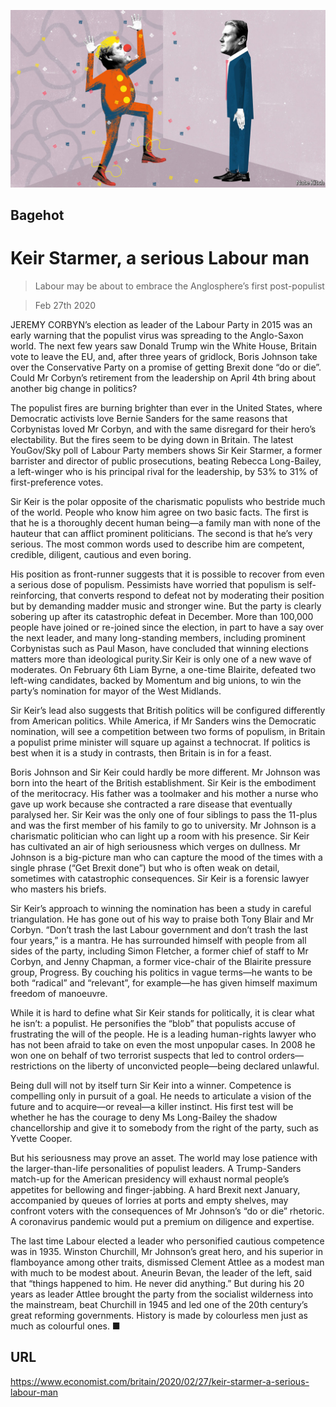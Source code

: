 ![](./images/20200229_BRD000_0.jpg)

## Bagehot

# Keir Starmer, a serious Labour man

> Labour may be about to embrace the Anglosphere’s first post-populist

> Feb 27th 2020

JEREMY CORBYN’s election as leader of the Labour Party in 2015 was an early warning that the populist virus was spreading to the Anglo-Saxon world. The next few years saw Donald Trump win the White House, Britain vote to leave the EU, and, after three years of gridlock, Boris Johnson take over the Conservative Party on a promise of getting Brexit done “do or die”. Could Mr Corbyn’s retirement from the leadership on April 4th bring about another big change in politics?

The populist fires are burning brighter than ever in the United States, where Democratic activists love Bernie Sanders for the same reasons that Corbynistas loved Mr Corbyn, and with the same disregard for their hero’s electability. But the fires seem to be dying down in Britain. The latest YouGov/Sky poll of Labour Party members shows Sir Keir Starmer, a former barrister and director of public prosecutions, beating Rebecca Long-Bailey, a left-winger who is his principal rival for the leadership, by 53% to 31% of first-preference votes.

Sir Keir is the polar opposite of the charismatic populists who bestride much of the world. People who know him agree on two basic facts. The first is that he is a thoroughly decent human being—a family man with none of the hauteur that can afflict prominent politicians. The second is that he’s very serious. The most common words used to describe him are competent, credible, diligent, cautious and even boring.

His position as front-runner suggests that it is possible to recover from even a serious dose of populism. Pessimists have worried that populism is self-reinforcing, that converts respond to defeat not by moderating their position but by demanding madder music and stronger wine. But the party is clearly sobering up after its catastrophic defeat in December. More than 100,000 people have joined or re-joined since the election, in part to have a say over the next leader, and many long-standing members, including prominent Corbynistas such as Paul Mason, have concluded that winning elections matters more than ideological purity.Sir Keir is only one of a new wave of moderates. On February 6th Liam Byrne, a one-time Blairite, defeated two left-wing candidates, backed by Momentum and big unions, to win the party’s nomination for mayor of the West Midlands.

Sir Keir’s lead also suggests that British politics will be configured differently from American politics. While America, if Mr Sanders wins the Democratic nomination, will see a competition between two forms of populism, in Britain a populist prime minister will square up against a technocrat. If politics is best when it is a study in contrasts, then Britain is in for a feast.

Boris Johnson and Sir Keir could hardly be more different. Mr Johnson was born into the heart of the British establishment. Sir Keir is the embodiment of the meritocracy. His father was a toolmaker and his mother a nurse who gave up work because she contracted a rare disease that eventually paralysed her. Sir Keir was the only one of four siblings to pass the 11-plus and was the first member of his family to go to university. Mr Johnson is a charismatic politician who can light up a room with his presence. Sir Keir has cultivated an air of high seriousness which verges on dullness. Mr Johnson is a big-picture man who can capture the mood of the times with a single phrase (“Get Brexit done”) but who is often weak on detail, sometimes with catastrophic consequences. Sir Keir is a forensic lawyer who masters his briefs.

Sir Keir’s approach to winning the nomination has been a study in careful triangulation. He has gone out of his way to praise both Tony Blair and Mr Corbyn. “Don’t trash the last Labour government and don’t trash the last four years,” is a mantra. He has surrounded himself with people from all sides of the party, including Simon Fletcher, a former chief of staff to Mr Corbyn, and Jenny Chapman, a former vice-chair of the Blairite pressure group, Progress. By couching his politics in vague terms—he wants to be both “radical” and “relevant”, for example—he has given himself maximum freedom of manoeuvre.

While it is hard to define what Sir Keir stands for politically, it is clear what he isn’t: a populist. He personifies the “blob” that populists accuse of frustrating the will of the people. He is a leading human-rights lawyer who has not been afraid to take on even the most unpopular cases. In 2008 he won one on behalf of two terrorist suspects that led to control orders—restrictions on the liberty of unconvicted people—being declared unlawful.

Being dull will not by itself turn Sir Keir into a winner. Competence is compelling only in pursuit of a goal. He needs to articulate a vision of the future and to acquire—or reveal—a killer instinct. His first test will be whether he has the courage to deny Ms Long-Bailey the shadow chancellorship and give it to somebody from the right of the party, such as Yvette Cooper.

But his seriousness may prove an asset. The world may lose patience with the larger-than-life personalities of populist leaders. A Trump-Sanders match-up for the American presidency will exhaust normal people’s appetites for bellowing and finger-jabbing. A hard Brexit next January, accompanied by queues of lorries at ports and empty shelves, may confront voters with the consequences of Mr Johnson’s “do or die” rhetoric. A coronavirus pandemic would put a premium on diligence and expertise.

The last time Labour elected a leader who personified cautious competence was in 1935. Winston Churchill, Mr Johnson’s great hero, and his superior in flamboyance among other traits, dismissed Clement Attlee as a modest man with much to be modest about. Aneurin Bevan, the leader of the left, said that “things happened to him. He never did anything.” But during his 20 years as leader Attlee brought the party from the socialist wilderness into the mainstream, beat Churchill in 1945 and led one of the 20th century’s great reforming governments. History is made by colourless men just as much as colourful ones. ■

## URL

https://www.economist.com/britain/2020/02/27/keir-starmer-a-serious-labour-man
